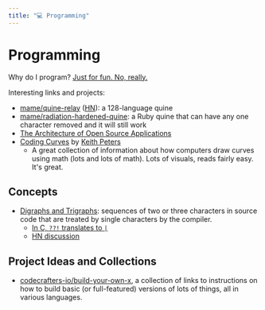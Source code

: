 ```yaml
---
title: "💻 Programming"
---
```

# Programming

Why do I program? [Just for fun. No, really.](https://justforfunnoreally.dev/)

Interesting links and projects:

- [mame/quine-relay](https://github.com/mame/quine-relay)
  ([HN](https://news.ycombinator.com/item?id=33105706)): a 128-language quine
- [mame/radiation-hardened-quine](https://github.com/mame/radiation-hardened-quine):
  a Ruby quine that can have any one character removed and it will still work
- [The Architecture of Open Source
  Applications](https://aosabook.org/en/index.html)
- [Coding Curves](https://www.bit-101.com/blog/2022/11/coding-curves/) by [Keith
  Peters](https://www.bit-101.com/)
  - A great collection of information about how computers draw curves using math
    (lots and lots of math). Lots of visuals, reads fairly easy. It's great. 

## Concepts

- [Digraphs and
  Trigraphs](https://en.wikipedia.org/wiki/Digraphs_and_trigraphs): sequences of
  two or three characters in source code that are treated by single characters
  by the compiler.
  - [In C, `??!` translates to `|`](https://stackoverflow.com/a/7825075)
  - [HN discussion](https://news.ycombinator.com/item?id=33101401)

## Project Ideas and Collections

- [codecrafters-io/build-your-own-x](https://github.com/codecrafters-io/build-your-own-x),
  a collection of links to instructions on how to build basic (or full-featured)
  versions of lots of things, all in various languages.

